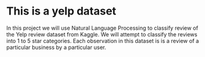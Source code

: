 # This is a yelp dataset

In this project we will use Natural Language Processing to classify review of the Yelp review dataset from Kaggle. 
We will attempt to classify the reviews into 1 to 5 star categories. 
Each observation in this dataset is is a review of a particular business by a particular user.
